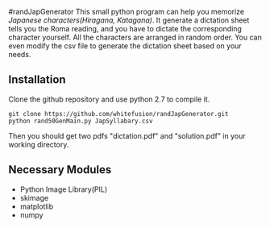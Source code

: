 #randJapGenerator
This small python program can help you memorize _Japanese characters(Hiragana, Katagana)_.
It generate a dictation sheet tells you the Roma reading, and you have to dictate the corresponding character yourself.
All the characters are arranged in random order. 
You can even modify the csv file to generate the dictation sheet based on your needs. 

## Installation
Clone the github repository and use python 2.7 to compile it. 
```
git clone https://github.com/whitefusion/randJapGenerator.git
python rand50GenMain.py JapSyllabary.csv
```
Then you should get two pdfs "dictation.pdf" and "solution.pdf" in your working directory.

## Necessary Modules 
* Python Image Library(PIL)
* skimage
* matplotlib
* numpy



